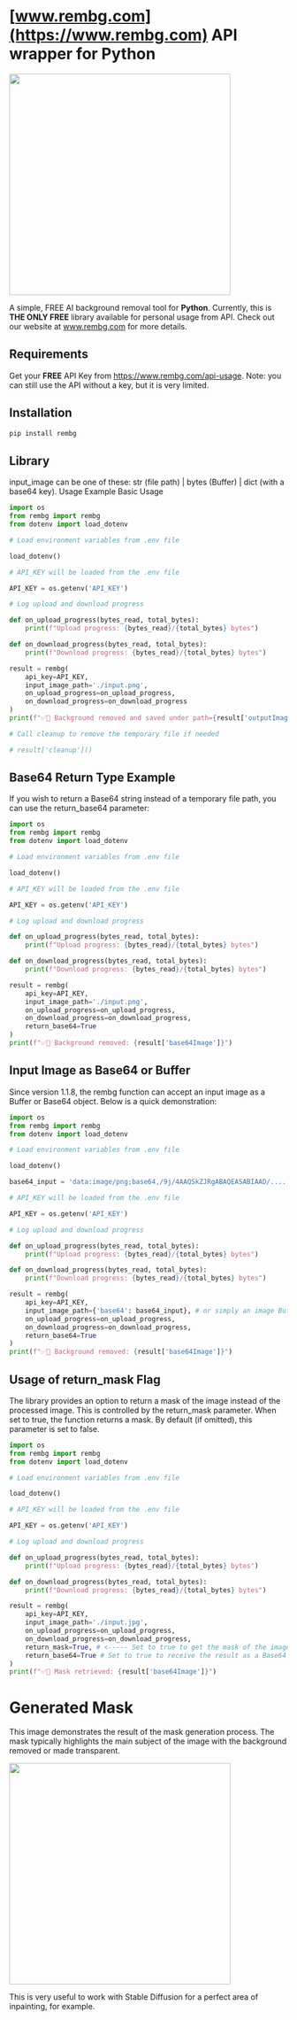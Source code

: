 # [www.rembg.com](https://www.rembg.com) API wrapper for Python

<img src="https://github.com/Remove-Background-ai/rembg.js/blob/main/media/background-remove-preview.png" width="400px"  />

A simple, FREE AI background removal tool for **Python**. Currently, this is **THE ONLY FREE** library available for personal usage from API. Check out our website at www.rembg.com for more details.

## Requirements

Get your **FREE** API Key from https://www.rembg.com/api-usage.
Note: you can still use the API without a key, but it is very limited.

## Installation

```bash
pip install rembg
```

## Library

input_image can be one of these: str (file path) | bytes (Buffer) | dict (with a base64 key).
Usage Example
Basic Usage

```python
import os
from rembg import rembg
from dotenv import load_dotenv

# Load environment variables from .env file

load_dotenv()

# API_KEY will be loaded from the .env file

API_KEY = os.getenv('API_KEY')

# Log upload and download progress

def on_upload_progress(bytes_read, total_bytes):
    print(f"Upload progress: {bytes_read}/{total_bytes} bytes")

def on_download_progress(bytes_read, total_bytes):
    print(f"Download progress: {bytes_read}/{total_bytes} bytes")

result = rembg(
    api_key=API_KEY,
    input_image_path='./input.png',
    on_upload_progress=on_upload_progress,
    on_download_progress=on_download_progress
)
print(f"✅🎉 Background removed and saved under path={result['outputImagePath']}")

# Call cleanup to remove the temporary file if needed

# result['cleanup']()
```

## Base64 Return Type Example

If you wish to return a Base64 string instead of a temporary file path, you can use the return_base64 parameter:

```python
import os
from rembg import rembg
from dotenv import load_dotenv

# Load environment variables from .env file

load_dotenv()

# API_KEY will be loaded from the .env file

API_KEY = os.getenv('API_KEY')

# Log upload and download progress

def on_upload_progress(bytes_read, total_bytes):
    print(f"Upload progress: {bytes_read}/{total_bytes} bytes")

def on_download_progress(bytes_read, total_bytes):
    print(f"Download progress: {bytes_read}/{total_bytes} bytes")

result = rembg(
    api_key=API_KEY,
    input_image_path='./input.png',
    on_upload_progress=on_upload_progress,
    on_download_progress=on_download_progress,
    return_base64=True
)
print(f"✅🎉 Background removed: {result['base64Image']}")
```

## Input Image as Base64 or Buffer

Since version 1.1.8, the rembg function can accept an input image as a Buffer or Base64 object. Below is a quick demonstration:

```python
import os
from rembg import rembg
from dotenv import load_dotenv

# Load environment variables from .env file

load_dotenv()

base64_input = 'data:image/png;base64,/9j/4AAQSkZJRgABAQEASABIAAD/.....etc'

# API_KEY will be loaded from the .env file

API_KEY = os.getenv('API_KEY')

# Log upload and download progress

def on_upload_progress(bytes_read, total_bytes):
    print(f"Upload progress: {bytes_read}/{total_bytes} bytes")

def on_download_progress(bytes_read, total_bytes):
    print(f"Download progress: {bytes_read}/{total_bytes} bytes")

result = rembg(
    api_key=API_KEY,
    input_image_path={'base64': base64_input}, # or simply an image Buffer
    on_upload_progress=on_upload_progress,
    on_download_progress=on_download_progress,
    return_base64=True
)
print(f"✅🎉 Background removed: {result['base64Image']}")
```

## Usage of return_mask Flag

The library provides an option to return a mask of the image instead of the processed image. This is controlled by the return_mask parameter. When set to true, the function returns a mask. By default (if omitted), this parameter is set to false.

```python
import os
from rembg import rembg
from dotenv import load_dotenv

# Load environment variables from .env file

load_dotenv()

# API_KEY will be loaded from the .env file

API_KEY = os.getenv('API_KEY')

# Log upload and download progress

def on_upload_progress(bytes_read, total_bytes):
    print(f"Upload progress: {bytes_read}/{total_bytes} bytes")

def on_download_progress(bytes_read, total_bytes):
    print(f"Download progress: {bytes_read}/{total_bytes} bytes")

result = rembg(
    api_key=API_KEY,
    input_image_path='./input.jpg',
    on_upload_progress=on_upload_progress,
    on_download_progress=on_download_progress,
    return_mask=True, # <----- Set to true to get the mask of the image
    return_base64=True # Set to true to receive the result as a Base64 string
)
print(f"✅🎉 Mask retrieved: {result['base64Image']}")
```

# Generated Mask

This image demonstrates the result of the mask generation process. The mask typically highlights the main subject of the image with the background removed or made transparent.

<img src="https://github.com/Remove-Background-ai/rembg.js/blob/main/media/generated_mask.png" width="400px"  />

This is very useful to work with Stable Diffusion for a perfect area of inpainting, for example.
